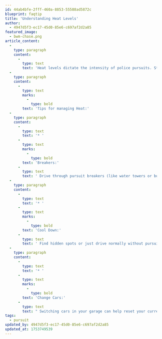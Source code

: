```yaml
---
id: 44ab4bfe-2fff-460a-8853-55588ad5872c
blueprint: faqtip
title: 'Understanding Heat Levels'
author:
  - 4947d5f3-ec17-45d0-85e6-c697af2d2a85
featured_image:
  - bwm-chase.png
article_content:
  -
    type: paragraph
    content:
      -
        type: text
        text: 'Heat levels dictate the intensity of police pursuits. Starting at Heat 1 with basic patrol cars, it escalates all the way to Heat 6 where Sergeant Cross and his Corvette C6 come into play.'
  -
    type: paragraph
    content:
      -
        type: text
        marks:
          -
            type: bold
        text: 'Tips for managing Heat:'
  -
    type: paragraph
    content:
      -
        type: text
        text: '* '
      -
        type: text
        marks:
          -
            type: bold
        text: 'Breakers:'
      -
        type: text
        text: ' Drive through pursuit breakers (like water towers or bus stops) to instantly disable trailing police cars.'
  -
    type: paragraph
    content:
      -
        type: text
        text: '* '
      -
        type: text
        marks:
          -
            type: bold
        text: 'Cool Down:'
      -
        type: text
        text: ' Find hidden spots or just drive normally without pursuit for a period to lower your heat.'
  -
    type: paragraph
    content:
      -
        type: text
        text: '* '
      -
        type: text
        marks:
          -
            type: bold
        text: 'Change Cars:'
      -
        type: text
        text: " Switching cars in your garage can help reset your current heat if you're not actively being pursued."
tags:
  - pursuit
updated_by: 4947d5f3-ec17-45d0-85e6-c697af2d2a85
updated_at: 1753749539
---
```

